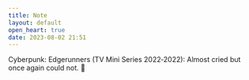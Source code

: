 ```yaml
---
title: Note
layout: default
open_heart: true
date: 2023-08-02 21:51
---
```


Cyberpunk: Edgerunners (TV Mini Series 2022‑2022): Almost cried but once again could not. 🫠
